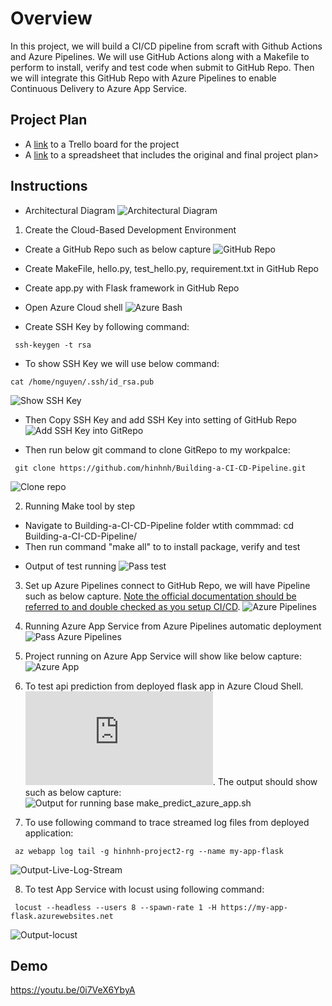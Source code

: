 # Overview

In this project, we will build a CI/CD pipeline from  scraft with  Github Actions and Azure Pipelines. We will use GitHub Actions along with a Makefile to perform  to install, verify and test code when submit to GitHub Repo. Then we will integrate this GitHub Repo with Azure Pipelines to enable Continuous Delivery to Azure App Service.

## Project Plan

* A [link](https://trello.com/b/0loSqcDf/building-a-ci-cd-pipeline) to a Trello board for the project
* A [link](Plan-Project-CI-CD-Worksheet.xlsx) to a spreadsheet that includes the original and final project plan>

## Instructions

* Architectural Diagram 
![Architectural Diagram](Architectural-Diagram.png)


1. Create the Cloud-Based Development Environment

* Create a GitHub Repo such as below capture
![GitHub Repo](Create-GitHub-Repo.jpg)

* Create  MakeFile, hello.py, test_hello.py, requirement.txt in GitHub Repo
* Create app.py with Flask framework in GitHub Repo

* Open Azure Cloud shell
![Azure Bash](Output_open_cloud_shell.jpg)

* Create SSH Key by following command:
```
 ssh-keygen -t rsa
```

* To show SSH Key we will use below command: 
```
cat /home/nguyen/.ssh/id_rsa.pub
```
![Show SSH Key](Output_create-ssh-key.jpg)

* Then Copy SSH Key and add SSH Key into setting of GitHub Repo
![Add SSH Key into GitRepo](Oupt-add-ssh-keys-into-Git-setting.jpg)

* Then run below git command to clone GitRepo to my workpalce:
```
 git clone https://github.com/hinhnh/Building-a-CI-CD-Pipeline.git
```
![Clone repo](Output_clone-project-code-by-ssh-key.jpg)

2. Running Make tool by step
 - Navigate to Building-a-CI-CD-Pipeline folder wtith commmad: cd Building-a-CI-CD-Pipeline/
 - Then run command "make all" to to install package, verify and test 
 * Output of test running
 ![Pass test](Output-Test-Pass.jpg)

3. Set up Azure Pipelines connect to GitHub Repo, we will have Pipeline such as below capture. [Note the official documentation should be referred to and double checked as you setup CI/CD](https://docs.microsoft.com/en-us/azure/devops/pipelines/ecosystems/python-webapp?view=azure-devops).
![Azure Pipelines](Output-Azure-Pipelines.jpg)

4. Running Azure App Service from Azure Pipelines automatic deployment
![Pass Azure Pipelines](Output-run-build-Azure-Pipelines-success.jpg)


5. Project running on Azure App Service will show like below capture:
![Azure App](Output-run-app-service.jpg)


6. To test api prediction from deployed flask app in Azure Cloud Shell.  
![Use this file as a template for the deployed prediction](https://github.com/udacity/nd082-Azure-Cloud-DevOps-Starter-Code/blob/master/C2-AgileDevelopmentwithAzure/project/starter_files/flask-sklearn/make_predict_azure_app.sh).
 The output should show such as below capture: 
 ![Output for running base make_predict_azure_app.sh](Output_run_make_predict_azure_app.jpg)

 7. To use following command to trace streamed log files from deployed application:
 ```
  az webapp log tail -g hinhnh-project2-rg --name my-app-flask
 ``` 
 ![Output-Live-Log-Stream](Output-Live-Log-Stream.jpg)

 8. To test App Service with locust using following command:
 ```
  locust --headless --users 8 --spawn-rate 1 -H https://my-app-flask.azurewebsites.net		
 ``` 
 ![Output-locust](Output-locust.jpg)


## Demo 

https://youtu.be/0i7VeX6YbyA



